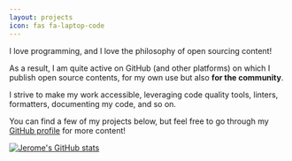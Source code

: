 ```yaml
---
layout: projects
icon: fas fa-laptop-code
---
```


I love programming, and I love the philosophy of open sourcing content!

As a result, I am quite active on GitHub (and other platforms) on which
I publish open source contents, for my own use but also **for the community**.

I strive to make my work accessible, leveraging code quality tools, linters,
formatters, documenting my code, and so on.

You can find a few of my projects below, but feel free to go through my
[GitHub profile](https://github.com/jeertmans) for more content!

<a href="https://github.com/jeertmans" style="border-bottom: none;">
  <img src="https://github-readme-stats.vercel.app/api?username=jeertmans&theme=transparent&show_icons=true" 
       alt="Jerome's GitHub stats"
       style="border-bottom: none;">
</a>
